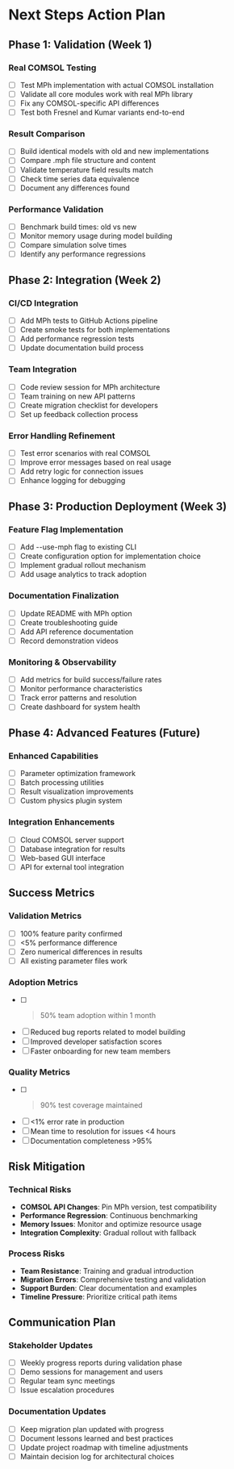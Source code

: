 # Next Steps Action Plan

## Phase 1: Validation (Week 1)

### Real COMSOL Testing
- [ ] Test MPh implementation with actual COMSOL installation
- [ ] Validate all core modules work with real MPh library
- [ ] Fix any COMSOL-specific API differences
- [ ] Test both Fresnel and Kumar variants end-to-end

### Result Comparison
- [ ] Build identical models with old and new implementations
- [ ] Compare .mph file structure and content
- [ ] Validate temperature field results match
- [ ] Check time series data equivalence
- [ ] Document any differences found

### Performance Validation
- [ ] Benchmark build times: old vs new
- [ ] Monitor memory usage during model building
- [ ] Compare simulation solve times
- [ ] Identify any performance regressions

## Phase 2: Integration (Week 2)

### CI/CD Integration
- [ ] Add MPh tests to GitHub Actions pipeline
- [ ] Create smoke tests for both implementations
- [ ] Add performance regression tests
- [ ] Update documentation build process

### Team Integration
- [ ] Code review session for MPh architecture
- [ ] Team training on new API patterns
- [ ] Create migration checklist for developers
- [ ] Set up feedback collection process

### Error Handling Refinement
- [ ] Test error scenarios with real COMSOL
- [ ] Improve error messages based on real usage
- [ ] Add retry logic for connection issues
- [ ] Enhance logging for debugging

## Phase 3: Production Deployment (Week 3)

### Feature Flag Implementation
- [ ] Add --use-mph flag to existing CLI
- [ ] Create configuration option for implementation choice
- [ ] Implement gradual rollout mechanism
- [ ] Add usage analytics to track adoption

### Documentation Finalization
- [ ] Update README with MPh option
- [ ] Create troubleshooting guide
- [ ] Add API reference documentation
- [ ] Record demonstration videos

### Monitoring & Observability
- [ ] Add metrics for build success/failure rates
- [ ] Monitor performance characteristics
- [ ] Track error patterns and resolution
- [ ] Create dashboard for system health

## Phase 4: Advanced Features (Future)

### Enhanced Capabilities
- [ ] Parameter optimization framework
- [ ] Batch processing utilities
- [ ] Result visualization improvements
- [ ] Custom physics plugin system

### Integration Enhancements
- [ ] Cloud COMSOL server support
- [ ] Database integration for results
- [ ] Web-based GUI interface
- [ ] API for external tool integration

## Success Metrics

### Validation Metrics
- [ ] 100% feature parity confirmed
- [ ] <5% performance difference
- [ ] Zero numerical differences in results
- [ ] All existing parameter files work

### Adoption Metrics
- [ ] >50% team adoption within 1 month
- [ ] Reduced bug reports related to model building
- [ ] Improved developer satisfaction scores
- [ ] Faster onboarding for new team members

### Quality Metrics
- [ ] >90% test coverage maintained
- [ ] <1% error rate in production
- [ ] Mean time to resolution for issues <4 hours
- [ ] Documentation completeness >95%

## Risk Mitigation

### Technical Risks
- **COMSOL API Changes**: Pin MPh version, test compatibility
- **Performance Regression**: Continuous benchmarking
- **Memory Issues**: Monitor and optimize resource usage
- **Integration Complexity**: Gradual rollout with fallback

### Process Risks
- **Team Resistance**: Training and gradual introduction
- **Migration Errors**: Comprehensive testing and validation
- **Support Burden**: Clear documentation and examples
- **Timeline Pressure**: Prioritize critical path items

## Communication Plan

### Stakeholder Updates
- [ ] Weekly progress reports during validation phase
- [ ] Demo sessions for management and users
- [ ] Regular team sync meetings
- [ ] Issue escalation procedures

### Documentation Updates
- [ ] Keep migration plan updated with progress
- [ ] Document lessons learned and best practices
- [ ] Update project roadmap with timeline adjustments
- [ ] Maintain decision log for architectural choices

